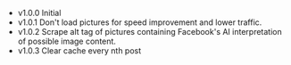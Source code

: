 - v1.0.0 Initial
- v1.0.1 Don't load pictures for speed improvement and lower traffic.
- v1.0.2 Scrape alt tag of pictures containing Facebook's AI interpretation of possible image content.
- v1.0.3 Clear cache every nth post

